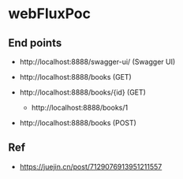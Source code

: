 # webFluxPoc

## End points

- http://localhost:8888/swagger-ui/ (Swagger UI)

- http://localhost:8888/books (GET)
- http://localhost:8888/books/{id} (GET)
  - http://localhost:8888/books/1

- http://localhost:8888/books (POST)

## Ref
- https://juejin.cn/post/7129076913951211557